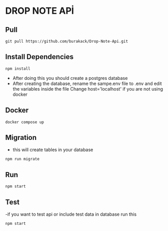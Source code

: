 # DROP NOTE APİ

## Pull
```
git pull https://github.com/burakack/Drop-Note-Api.git
```

## Install Dependencies 
```
npm install
```
- After doing this you should create a postgres database
- After creating the database, rename the sampe.env file to .env and edit the variables inside the file Change host='localhost' if you are not using docker

## Docker
```
docker compose up
```

## Migration 
- this will create tables in your database
```
npm run migrate

```
## Run
```
npm start

```
## Test
-if you want to test api or include test data in database run this
```
npm start

```
